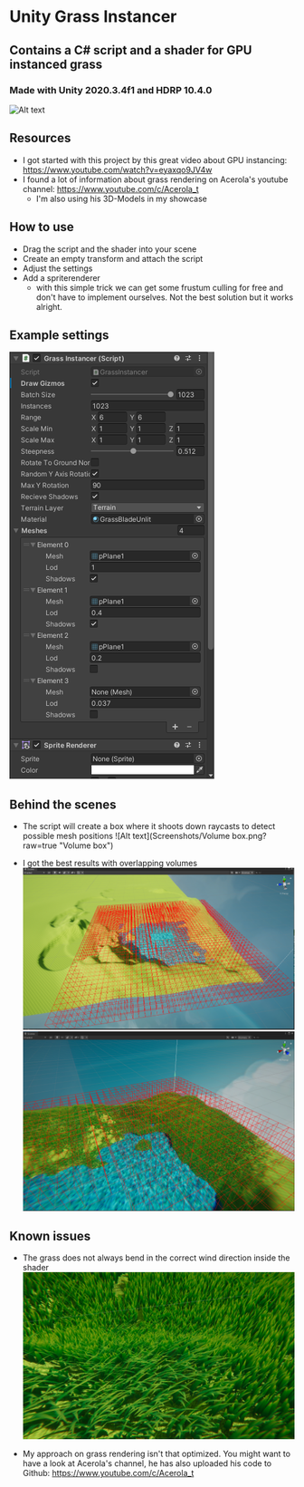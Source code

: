 # Unity Grass Instancer
## Contains a C# script and a shader for GPU instanced grass
### Made with Unity 2020.3.4f1 and HDRP 10.4.0

![Alt text](Screenshots/showcase.gif?raw=true "Showcase")

## Resources
- I got started with this project by this great video about GPU instancing: https://www.youtube.com/watch?v=eyaxqo9JV4w
- I found a lot of information about grass rendering on Acerola's youtube channel: https://www.youtube.com/c/Acerola_t
  - I'm also using his 3D-Models in my showcase

## How to use
- Drag the script and the shader into your scene
- Create an empty transform and attach the script
- Adjust the settings
- Add a spriterenderer 
  - with this simple trick we can get some frustum culling for free and don't have to implement ourselves. Not the best solution but it works alright.
  
## Example settings
![Alt text](Screenshots/Settings.png?raw=true "Settings")

## Behind the scenes
- The script will create a box where it shoots down raycasts to detect possible mesh positions
![Alt text](Screenshots/Volume box.png?raw=true "Volume box")

- I got the best results with overlapping volumes
![Alt text](Screenshots/Voumes_overlap.png?raw=true "Volumes overlapping")
![Alt text](Screenshots/Rendering.png?raw=true "Volumes overlapping")

## Known issues
- The grass does not always bend in the correct wind direction inside the shader
![Alt text](Screenshots/Issue.png?raw=true "Grass bending")

- My approach on grass rendering isn't that optimized. You might want to have a look at Acerola's channel, he has also uploaded his code to Github: https://www.youtube.com/c/Acerola_t
